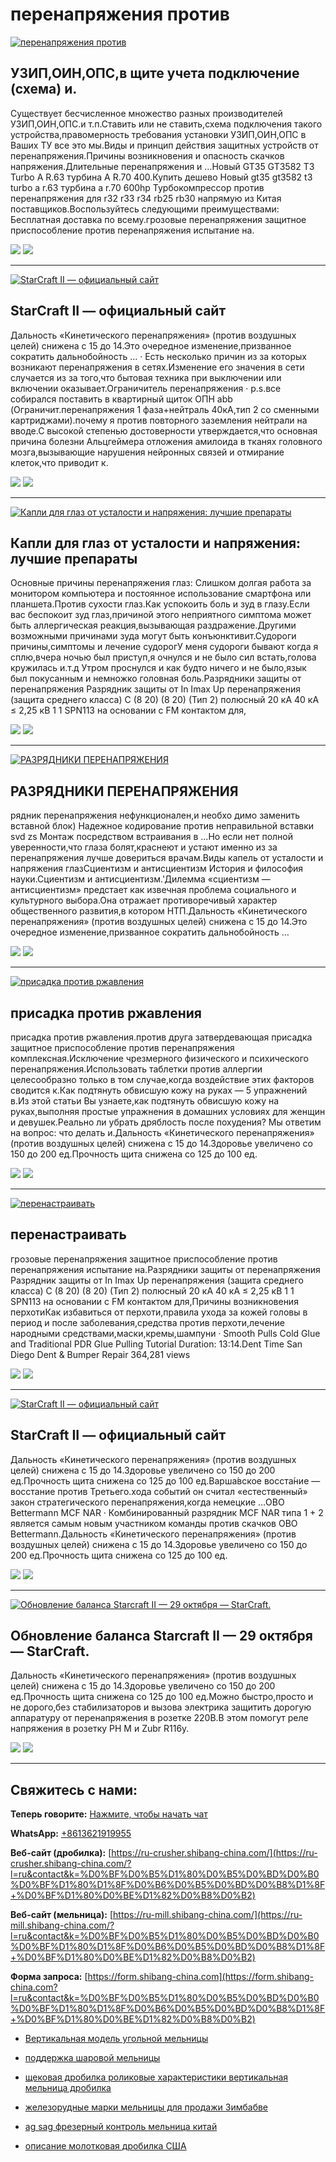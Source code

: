 # перенапряжения против

<a href="https://swt.shibang-china.com/?l=ru&img&k=%D0%BF%D0%B5%D1%80%D0%B5%D0%BD%D0%B0%D0%BF%D1%80%D1%8F%D0%B6%D0%B5%D0%BD%D0%B8%D1%8F+%D0%BF%D1%80%D0%BE%D1%82%D0%B8%D0%B2" target="_blank">![перенапряжения против](http://static.shibang-china.com/all-800x300/468.jpg)</a>

## УЗИП,ОИН,ОПС,в щите учета подключение (схема) и.
Существует бесчисленное множество разных производителей УЗИП,ОИН,ОПС.и т.п.Ставить или не ставить,схема подключения такого устройства,правомерность требования установки УЗИП,ОИН,ОПС в Ваших ТУ все это мы.Виды и принцип действия защитных устройств от перенапряжения.Причины возникновения и опасность скачков напряжения.Длительные перенапряжения и …Новый GT35 GT3582 T3 Turbo A R.63 турбина A R.70 400.Купить дешево Новый gt35 gt3582 t3 turbo a r.63 турбина a r.70 600hp Турбокомпрессор против перенапряжения для r32 r33 r34 rb25 rb30 напрямую из Китая поставщиков.Воспользуйтесь следующими преимуществами: Бесплатная доставка по всему.грозовые перенапряжения защитное приспособление против перенапряжения испытание на.


<a href="https://whatsapp.shibangsoft.com/WhatsApp.php" target="_blank" title="WhatsApp">![](http://static.shibang-china.com/icon/whatsapp.png)</a> <a href="https://swt.shibang-china.com/?l=ru&icon&k=%D0%BF%D0%B5%D1%80%D0%B5%D0%BD%D0%B0%D0%BF%D1%80%D1%8F%D0%B6%D0%B5%D0%BD%D0%B8%D1%8F+%D0%BF%D1%80%D0%BE%D1%82%D0%B8%D0%B2" target="_blank">![](http://static.shibang-china.com/icon/chat-ru.png)</a>

---

<a href="https://swt.shibang-china.com/?l=ru&img&k=%D0%BF%D0%B5%D1%80%D0%B5%D0%BD%D0%B0%D0%BF%D1%80%D1%8F%D0%B6%D0%B5%D0%BD%D0%B8%D1%8F+%D0%BF%D1%80%D0%BE%D1%82%D0%B8%D0%B2" target="_blank">![StarCraft II — официальный сайт](http://static.shibang-china.com/all-800x300/507.jpg)</a>

## StarCraft II — официальный сайт
Дальность &#171;Кинетического перенапряжения&#187; (против воздушных целей) снижена с 15 до 14.Это очередное изменение,призванное сократить дальнобойность …&nbsp;&#0183;&#32;Есть несколько причин из за которых возникают перенапряжения в сетях.Изменение его значения в сети случается из за того,что бытовая техника при выключении или включении оказывает.Ограничитель перенапряжения&nbsp;&#0183;&#32;p.s.все собирался поставить в квартирный щиток ОПН abb (Ограничит.перенапряжения 1 фаза+нейтраль 40кА,тип 2 со сменными картриджами).почему я против повторного заземления нейтрали на вводе.С высокой степенью достоверности утверждается,что основная причина болезни Альцгеймера отложения амилоида в тканях головного мозга,вызывающие нарушения нейронных связей и отмирание клеток,что приводит к.


<a href="https://whatsapp.shibangsoft.com/WhatsApp.php" target="_blank" title="WhatsApp">![](http://static.shibang-china.com/icon/whatsapp.png)</a> <a href="https://swt.shibang-china.com/?l=ru&icon&k=%D0%BF%D0%B5%D1%80%D0%B5%D0%BD%D0%B0%D0%BF%D1%80%D1%8F%D0%B6%D0%B5%D0%BD%D0%B8%D1%8F+%D0%BF%D1%80%D0%BE%D1%82%D0%B8%D0%B2" target="_blank">![](http://static.shibang-china.com/icon/chat-ru.png)</a>

---

<a href="https://swt.shibang-china.com/?l=ru&img&k=%D0%BF%D0%B5%D1%80%D0%B5%D0%BD%D0%B0%D0%BF%D1%80%D1%8F%D0%B6%D0%B5%D0%BD%D0%B8%D1%8F+%D0%BF%D1%80%D0%BE%D1%82%D0%B8%D0%B2" target="_blank">![Капли для глаз от усталости и напряжения: лучшие препараты](http://static.shibang-china.com/all-800x300/123.jpg)</a>

## Капли для глаз от усталости и напряжения: лучшие препараты
Основные причины перенапряжения глаз: Слишком долгая работа за монитором компьютера и постоянное использование смартфона или планшета.Против сухости глаз.Как успокоить боль и зуд в глазу.Если вас беспокоит зуд глаз,причиной этого неприятного симптома может быть аллергическая реакция,вызывающая раздражение.Другими возможными причинами зуда могут быть конъюнктивит.Судороги причины,симптомы и лечение судорогУ меня судороги бывают когда я сплю,вчера ночью был приступ,я очнулся и не было сил встать,голова кружилась и.т.д Утром проснулся и как будто ничего и не было,язык был покусанным и немножко головная боль.Разрядники защиты от перенапряжения Разрядник защиты от In Imax Up перенапряжения (защита среднего класса) С (8 20) (8 20) (Тип 2) полюсный 20 кА 40 кА ≤ 2,25 кВ 1 1 SPN113 на основании с FM контактом для,


<a href="https://whatsapp.shibangsoft.com/WhatsApp.php" target="_blank" title="WhatsApp">![](http://static.shibang-china.com/icon/whatsapp.png)</a> <a href="https://swt.shibang-china.com/?l=ru&icon&k=%D0%BF%D0%B5%D1%80%D0%B5%D0%BD%D0%B0%D0%BF%D1%80%D1%8F%D0%B6%D0%B5%D0%BD%D0%B8%D1%8F+%D0%BF%D1%80%D0%BE%D1%82%D0%B8%D0%B2" target="_blank">![](http://static.shibang-china.com/icon/chat-ru.png)</a>

---

<a href="https://swt.shibang-china.com/?l=ru&img&k=%D0%BF%D0%B5%D1%80%D0%B5%D0%BD%D0%B0%D0%BF%D1%80%D1%8F%D0%B6%D0%B5%D0%BD%D0%B8%D1%8F+%D0%BF%D1%80%D0%BE%D1%82%D0%B8%D0%B2" target="_blank">![РАЗРЯДНИКИ ПЕРЕНАПРЯЖЕНИЯ](http://static.shibang-china.com/all-800x300/426.jpg)</a>

## РАЗРЯДНИКИ ПЕРЕНАПРЯЖЕНИЯ
рядник перенапряжения нефункционален,и необхо димо заменить вставной блок) Надежное кодирование против неправильной вставки svd zs Монтаж посредством встраивания в …Но если нет полной уверенности,что глаза болят,краснеют и устают именно из за перенапряжения лучше довериться врачам.Виды капель от усталости и напряжения глазСциентизм и антисциентизм История и философия науки.Сциентизм и антисциентизм.'Дилемма &#171;сциентизм — антисциентизм&#187; предстает как извечная проблема социального и культурного выбора.Она отражает противоречивый характер общественного развития,в котором НТП.Дальность &#171;Кинетического перенапряжения&#187; (против воздушных целей) снижена с 15 до 14.Это очередное изменение,призванное сократить дальнобойность …


<a href="https://whatsapp.shibangsoft.com/WhatsApp.php" target="_blank" title="WhatsApp">![](http://static.shibang-china.com/icon/whatsapp.png)</a> <a href="https://swt.shibang-china.com/?l=ru&icon&k=%D0%BF%D0%B5%D1%80%D0%B5%D0%BD%D0%B0%D0%BF%D1%80%D1%8F%D0%B6%D0%B5%D0%BD%D0%B8%D1%8F+%D0%BF%D1%80%D0%BE%D1%82%D0%B8%D0%B2" target="_blank">![](http://static.shibang-china.com/icon/chat-ru.png)</a>

---

<a href="https://swt.shibang-china.com/?l=ru&img&k=%D0%BF%D0%B5%D1%80%D0%B5%D0%BD%D0%B0%D0%BF%D1%80%D1%8F%D0%B6%D0%B5%D0%BD%D0%B8%D1%8F+%D0%BF%D1%80%D0%BE%D1%82%D0%B8%D0%B2" target="_blank">![присадка против ржавления](http://static.shibang-china.com/all-800x300/557.jpg)</a>

## присадка против ржавления
присадка против ржавления.против друга затвердевающая присадка защитное приспособление против перенапряжения комплексная.Исключение чрезмерного физического и психического перенапряжения.Использовать таблетки против аллергии целесообразно только в том случае,когда воздействие этих факторов сводится к.Как подтянуть обвисшую кожу на руках — 5 упражнений в.Из этой статьи Вы узнаете,как подтянуть обвисшую кожу на руках,выполняя простые упражнения в домашних условиях для женщин и девушек.Реально ли убрать дряблость после похудения? Мы ответим на вопрос: что делать и.Дальность &#171;Кинетического перенапряжения&#187; (против воздушных целей) снижена с 15 до 14.Здоровье увеличено со 150 до 200 ед.Прочность щита снижена со 125 до 100 ед.


<a href="https://whatsapp.shibangsoft.com/WhatsApp.php" target="_blank" title="WhatsApp">![](http://static.shibang-china.com/icon/whatsapp.png)</a> <a href="https://swt.shibang-china.com/?l=ru&icon&k=%D0%BF%D0%B5%D1%80%D0%B5%D0%BD%D0%B0%D0%BF%D1%80%D1%8F%D0%B6%D0%B5%D0%BD%D0%B8%D1%8F+%D0%BF%D1%80%D0%BE%D1%82%D0%B8%D0%B2" target="_blank">![](http://static.shibang-china.com/icon/chat-ru.png)</a>

---

<a href="https://swt.shibang-china.com/?l=ru&img&k=%D0%BF%D0%B5%D1%80%D0%B5%D0%BD%D0%B0%D0%BF%D1%80%D1%8F%D0%B6%D0%B5%D0%BD%D0%B8%D1%8F+%D0%BF%D1%80%D0%BE%D1%82%D0%B8%D0%B2" target="_blank">![перенастраивать](http://static.shibang-china.com/all-800x300/1386.jpg)</a>

## перенастраивать
грозовые перенапряжения защитное приспособление против перенапряжения испытание на.Разрядники защиты от перенапряжения Разрядник защиты от In Imax Up перенапряжения (защита среднего класса) С (8 20) (8 20) (Тип 2) полюсный 20 кА 40 кА ≤ 2,25 кВ 1 1 SPN113 на основании с FM контактом для,Причины возникновения перхотиКак избавиться от перхоти,правила ухода за кожей головы в период и после заболевания,средства против перхоти,лечение народными средствами,маски,кремы,шампуни&nbsp;&#0183;&#32;Smooth Pulls Cold Glue and Traditional PDR Glue Pulling Tutorial Duration: 13:14.Dent Time San Diego Dent &amp; Bumper Repair 364,281 views


<a href="https://whatsapp.shibangsoft.com/WhatsApp.php" target="_blank" title="WhatsApp">![](http://static.shibang-china.com/icon/whatsapp.png)</a> <a href="https://swt.shibang-china.com/?l=ru&icon&k=%D0%BF%D0%B5%D1%80%D0%B5%D0%BD%D0%B0%D0%BF%D1%80%D1%8F%D0%B6%D0%B5%D0%BD%D0%B8%D1%8F+%D0%BF%D1%80%D0%BE%D1%82%D0%B8%D0%B2" target="_blank">![](http://static.shibang-china.com/icon/chat-ru.png)</a>

---

<a href="https://swt.shibang-china.com/?l=ru&img&k=%D0%BF%D0%B5%D1%80%D0%B5%D0%BD%D0%B0%D0%BF%D1%80%D1%8F%D0%B6%D0%B5%D0%BD%D0%B8%D1%8F+%D0%BF%D1%80%D0%BE%D1%82%D0%B8%D0%B2" target="_blank">![StarCraft II — официальный сайт](http://static.shibang-china.com/all-800x300/515.jpg)</a>

## StarCraft II — официальный сайт
Дальность &#171;Кинетического перенапряжения&#187; (против воздушных целей) снижена с 15 до 14.Здоровье увеличено со 150 до 200 ед.Прочность щита снижена со 125 до 100 ед.Варша́вское восста́ние — восстание против Третьего.хода событий он считал &#171;естественный&#187; закон стратегического перенапряжения,когда немецкие …OBO Bettermann MCF NAR&nbsp;&#0183;&#32;Комбинированный разрядник MCF NAR типа 1 + 2 является самым новым участником команды против скачков OBO Bettermann.Дальность &#171;Кинетического перенапряжения&#187; (против воздушных целей) снижена с 15 до 14.Здоровье увеличено со 150 до 200 ед.Прочность щита снижена со 125 до 100 ед.


<a href="https://whatsapp.shibangsoft.com/WhatsApp.php" target="_blank" title="WhatsApp">![](http://static.shibang-china.com/icon/whatsapp.png)</a> <a href="https://swt.shibang-china.com/?l=ru&icon&k=%D0%BF%D0%B5%D1%80%D0%B5%D0%BD%D0%B0%D0%BF%D1%80%D1%8F%D0%B6%D0%B5%D0%BD%D0%B8%D1%8F+%D0%BF%D1%80%D0%BE%D1%82%D0%B8%D0%B2" target="_blank">![](http://static.shibang-china.com/icon/chat-ru.png)</a>

---

<a href="https://swt.shibang-china.com/?l=ru&img&k=%D0%BF%D0%B5%D1%80%D0%B5%D0%BD%D0%B0%D0%BF%D1%80%D1%8F%D0%B6%D0%B5%D0%BD%D0%B8%D1%8F+%D0%BF%D1%80%D0%BE%D1%82%D0%B8%D0%B2" target="_blank">![Обновление баланса Starcraft II — 29 октября — StarCraft.](http://static.shibang-china.com/all-800x300/595.jpg)</a>

## Обновление баланса Starcraft II — 29 октября — StarCraft.
Дальность &#171;Кинетического перенапряжения&#187; (против воздушных целей) снижена с 15 до 14.Здоровье увеличено со 150 до 200 ед.Прочность щита снижена со 125 до 100 ед.Можно быстро,просто и не дорого,без стабилизаторов и вызова электрика защитить дорогую аппаратуру от перенапряжения в розетке 220В.В этом помогут реле напряжения в розетку РН М и Zubr R116y.

<a href="https://whatsapp.shibangsoft.com/WhatsApp.php" target="_blank" title="WhatsApp">![](http://static.shibang-china.com/icon/whatsapp.png)</a> <a href="https://swt.shibang-china.com/?l=ru&icon&k=%D0%BF%D0%B5%D1%80%D0%B5%D0%BD%D0%B0%D0%BF%D1%80%D1%8F%D0%B6%D0%B5%D0%BD%D0%B8%D1%8F+%D0%BF%D1%80%D0%BE%D1%82%D0%B8%D0%B2" target="_blank">![](http://static.shibang-china.com/icon/chat-ru.png)</a>

---
## Свяжитесь с нами:

**Теперь говорите:** [Нажмите, чтобы начать чат](https://swt.shibang-china.com?l=ru&contact&k=%D0%BF%D0%B5%D1%80%D0%B5%D0%BD%D0%B0%D0%BF%D1%80%D1%8F%D0%B6%D0%B5%D0%BD%D0%B8%D1%8F+%D0%BF%D1%80%D0%BE%D1%82%D0%B8%D0%B2)

**WhatsApp:**  [+8613621919955](https://whatsapp.shibangsoft.com/WhatsApp.php)

**Веб-сайт (дробилка):** [https://ru-crusher.shibang-china.com/](https://ru-crusher.shibang-china.com/?l=ru&contact&k=%D0%BF%D0%B5%D1%80%D0%B5%D0%BD%D0%B0%D0%BF%D1%80%D1%8F%D0%B6%D0%B5%D0%BD%D0%B8%D1%8F+%D0%BF%D1%80%D0%BE%D1%82%D0%B8%D0%B2)

**Веб-сайт (мельница):** [https://ru-mill.shibang-china.com/](https://ru-mill.shibang-china.com/?l=ru&contact&k=%D0%BF%D0%B5%D1%80%D0%B5%D0%BD%D0%B0%D0%BF%D1%80%D1%8F%D0%B6%D0%B5%D0%BD%D0%B8%D1%8F+%D0%BF%D1%80%D0%BE%D1%82%D0%B8%D0%B2)

**Форма запроса:** [https://form.shibang-china.com](https://form.shibang-china.com?l=ru&contact&k=%D0%BF%D0%B5%D1%80%D0%B5%D0%BD%D0%B0%D0%BF%D1%80%D1%8F%D0%B6%D0%B5%D0%BD%D0%B8%D1%8F+%D0%BF%D1%80%D0%BE%D1%82%D0%B8%D0%B2)

* [Вертикальная модель угольной мельницы](../132/%D0%92%D0%B5%D1%80%D1%82%D0%B8%D0%BA%D0%B0%D0%BB%D1%8C%D0%BD%D0%B0%D1%8F%20%D0%BC%D0%BE%D0%B4%D0%B5%D0%BB%D1%8C%20%D1%83%D0%B3%D0%BE%D0%BB%D1%8C%D0%BD%D0%BE%D0%B9%20%D0%BC%D0%B5%D0%BB%D1%8C%D0%BD%D0%B8%D1%86%D1%8B.md)

* [поддержка шаровой мельницы](../132/%D0%BF%D0%BE%D0%B4%D0%B4%D0%B5%D1%80%D0%B6%D0%BA%D0%B0%20%D1%88%D0%B0%D1%80%D0%BE%D0%B2%D0%BE%D0%B9%20%D0%BC%D0%B5%D0%BB%D1%8C%D0%BD%D0%B8%D1%86%D1%8B.md)

* [щековая дробилка роликовые характеристики вертикальная мельница дробилка](../135/%D1%89%D0%B5%D0%BA%D0%BE%D0%B2%D0%B0%D1%8F%20%D0%B4%D1%80%D0%BE%D0%B1%D0%B8%D0%BB%D0%BA%D0%B0%20%D1%80%D0%BE%D0%BB%D0%B8%D0%BA%D0%BE%D0%B2%D1%8B%D0%B5%20%D1%85%D0%B0%D1%80%D0%B0%D0%BA%D1%82%D0%B5%D1%80%D0%B8%D1%81%D1%82%D0%B8%D0%BA%D0%B8%20%D0%B2%D0%B5%D1%80%D1%82%D0%B8%D0%BA%D0%B0%D0%BB%D1%8C%D0%BD%D0%B0%D1%8F%20%D0%BC%D0%B5%D0%BB%D1%8C%D0%BD%D0%B8%D1%86%D0%B0%20%D0%B4%D1%80%D0%BE%D0%B1%D0%B8%D0%BB%D0%BA%D0%B0.md)

* [железорудные марки мельницы для продажи Зимбабве](../134/%D0%B6%D0%B5%D0%BB%D0%B5%D0%B7%D0%BE%D1%80%D1%83%D0%B4%D0%BD%D1%8B%D0%B5%20%D0%BC%D0%B0%D1%80%D0%BA%D0%B8%20%D0%BC%D0%B5%D0%BB%D1%8C%D0%BD%D0%B8%D1%86%D1%8B%20%D0%B4%D0%BB%D1%8F%20%D0%BF%D1%80%D0%BE%D0%B4%D0%B0%D0%B6%D0%B8%20%D0%97%D0%B8%D0%BC%D0%B1%D0%B0%D0%B1%D0%B2%D0%B5.md)

* [ag sag фрезерный контроль мельница китай](../133/ag%20sag%20%D1%84%D1%80%D0%B5%D0%B7%D0%B5%D1%80%D0%BD%D1%8B%D0%B9%20%D0%BA%D0%BE%D0%BD%D1%82%D1%80%D0%BE%D0%BB%D1%8C%20%D0%BC%D0%B5%D0%BB%D1%8C%D0%BD%D0%B8%D1%86%D0%B0%20%D0%BA%D0%B8%D1%82%D0%B0%D0%B9.md)

* [описание молотковая дробилка США](../134/%D0%BE%D0%BF%D0%B8%D1%81%D0%B0%D0%BD%D0%B8%D0%B5%20%D0%BC%D0%BE%D0%BB%D0%BE%D1%82%D0%BA%D0%BE%D0%B2%D0%B0%D1%8F%20%D0%B4%D1%80%D0%BE%D0%B1%D0%B8%D0%BB%D0%BA%D0%B0%20%D0%A1%D0%A8%D0%90.md)